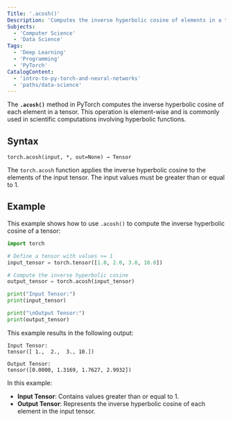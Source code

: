 ```yaml
---
Title: '.acosh()'
Description: 'Computes the inverse hyperbolic cosine of elements in a tensor in PyTorch.'
Subjects:
  - 'Computer Science'
  - 'Data Science'
Tags:
  - 'Deep Learning'
  - 'Programming'
  - 'PyTorch'
CatalogContent:
  - 'intro-to-py-torch-and-neural-networks'
  - 'paths/data-science'
---
```


The **`.acosh()`** method in PyTorch computes the inverse hyperbolic cosine of each element in a tensor. This operation is element-wise and is commonly used in scientific computations involving hyperbolic functions.

## Syntax

```pseudo
torch.acosh(input, *, out=None) → Tensor
```

The `torch.acosh` function applies the inverse hyperbolic cosine to the elements of the input tensor. The input values must be greater than or equal to 1.

## Example

This example shows how to use `.acosh()` to compute the inverse hyperbolic cosine of a tensor:

```py
import torch

# Define a tensor with values >= 1
input_tensor = torch.tensor([1.0, 2.0, 3.0, 10.0])

# Compute the inverse hyperbolic cosine
output_tensor = torch.acosh(input_tensor)

print("Input Tensor:")
print(input_tensor)

print("\nOutput Tensor:")
print(output_tensor)
```

This example results in the following output:

```shell
Input Tensor:
tensor([ 1.,  2.,  3., 10.])

Output Tensor:
tensor([0.0000, 1.3169, 1.7627, 2.9932])
```

In this example:

- **Input Tensor**: Contains values greater than or equal to 1.
- **Output Tensor**: Represents the inverse hyperbolic cosine of each element in the input tensor.